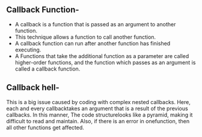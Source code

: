Callback Function-
--------------------
* A callback is a function that is passed as an argument to another function.
* This technique allows a function to call another function.
* A callback function can run after another function has finished executing.
* A Functions that take the additional function as a parameter are called higher-order functions, and the function which passes as an argument is called a callback function.




Callback hell-
---------------
This is a big issue caused by coding with complex nested callbacks. Here, each and every callbacktakes an argument that is a result of the previous callbacks. In this manner, The code structurelooks like a pyramid, making it difficult to read and maintain. Also, if there is an error in onefunction, then all other functions get affected.
